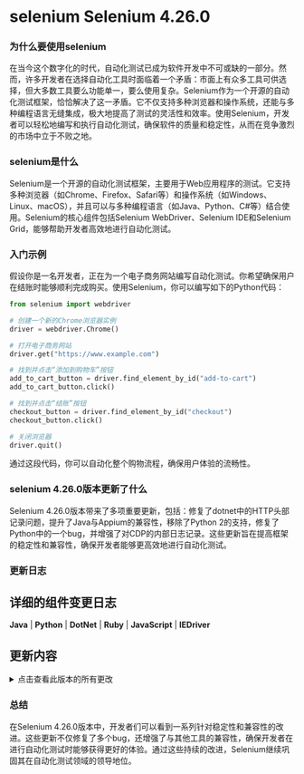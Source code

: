 # selenium Selenium 4.26.0
### 为什么要使用selenium

在当今这个数字化的时代，自动化测试已成为软件开发中不可或缺的一部分。然而，许多开发者在选择自动化工具时面临着一个矛盾：市面上有众多工具可供选择，但大多数工具要么功能单一，要么使用复杂。Selenium作为一个开源的自动化测试框架，恰恰解决了这一矛盾。它不仅支持多种浏览器和操作系统，还能与多种编程语言无缝集成，极大地提高了测试的灵活性和效率。使用Selenium，开发者可以轻松地编写和执行自动化测试，确保软件的质量和稳定性，从而在竞争激烈的市场中立于不败之地。

### selenium是什么

Selenium是一个开源的自动化测试框架，主要用于Web应用程序的测试。它支持多种浏览器（如Chrome、Firefox、Safari等）和操作系统（如Windows、Linux、macOS），并且可以与多种编程语言（如Java、Python、C#等）结合使用。Selenium的核心组件包括Selenium WebDriver、Selenium IDE和Selenium Grid，能够帮助开发者高效地进行自动化测试。

### 入门示例

假设你是一名开发者，正在为一个电子商务网站编写自动化测试。你希望确保用户在结账时能够顺利完成购买。使用Selenium，你可以编写如下的Python代码：

```python
from selenium import webdriver

# 创建一个新的Chrome浏览器实例
driver = webdriver.Chrome()

# 打开电子商务网站
driver.get("https://www.example.com")

# 找到并点击“添加到购物车”按钮
add_to_cart_button = driver.find_element_by_id("add-to-cart")
add_to_cart_button.click()

# 找到并点击“结账”按钮
checkout_button = driver.find_element_by_id("checkout")
checkout_button.click()

# 关闭浏览器
driver.quit()
```

通过这段代码，你可以自动化整个购物流程，确保用户体验的流畅性。

### selenium 4.26.0版本更新了什么

Selenium 4.26.0版本带来了多项重要更新，包括：修复了dotnet中的HTTP头部记录问题，提升了Java与Appium的兼容性，移除了Python 2的支持，修复了Python中的一个bug，并增强了对CDP的内部日志记录。这些更新旨在提高框架的稳定性和兼容性，确保开发者能够更高效地进行自动化测试。

### 更新日志

## 详细的组件变更日志

**Java** | **Python** | **DotNet** | **Ruby** | **JavaScript** | **IEDriver**

## 更新内容

<details>
<summary>点击查看此版本的所有更改</summary>
<ul>
<li>[dotnet] 不再在内部日志中包含HTTP头部</li>
<li>[java] 增加属性范围以提高与Appium的兼容性</li>
<li>移除Python 2代码</li>
<li>[py] 修复了bidi/session.py中的一个bug</li>
<li>[dotnet] 修复了不稳定的VerifyRequestPostData测试</li>
<li>[dotnet] 在等待驱动程序服务初始化时不再写入跟踪日志消息</li>
<li>[dotnet] 通过远程Web驱动程序支持GetLog命令</li>
<li>[js] 关闭BiDi WebSocket连接</li>
<li>[dotnet] 增加了CDP DevTools通信的内部日志</li>
<li>[py] 允许通过环境变量设置驱动程序路径</li>
<li>[py] 移除EdgeService中的不必要参数</li>
<li>[java] 修复了行结束符的解码问题</li>
<li>[grid] UI概览添加按平台、状态、ID排序的功能</li>
<li>[java] 修复了v*Network.java中的条件</li>
<li>[grid] UI会话视图默认按持续时间升序排序</li>
<li>[py] 允许在Safari驱动程序中记录诊断信息</li>
<li>[dotnet] 使经典WebDriver命令/响应与AOT兼容</li>
<li>[py] 统一Java和Python中的WebDriverWait方法的轮询</li>
<li>[grid] 限制每个会话的WebSocket连接数</li>
<li>[dotnet] 修复devtools检查中的问题</li>
</ul>
</details>

### 总结

在Selenium 4.26.0版本中，开发者们可以看到一系列针对稳定性和兼容性的改进。这些更新不仅修复了多个bug，还增强了与其他工具的兼容性，确保开发者在进行自动化测试时能够获得更好的体验。通过这些持续的改进，Selenium继续巩固其在自动化测试领域的领导地位。